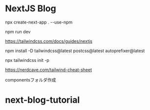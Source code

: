 # NextJS Blog

npx create-next-app . --use-npm

npm run dev

https://tailwindcss.com/docs/guides/nextjs

npm install -D tailwindcss@latest postcss@latest autoprefixer@latest

npx tailwindcss init -p

https://nerdcave.com/tailwind-cheat-sheet

componentsフォルダ作成

# next-blog-tutorial
